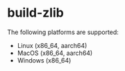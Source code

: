 # build-zlib

The following platforms are supported:

- Linux (x86_64, aarch64)
- MacOS (x86_64, aarch64)
- Windows (x86_64)

